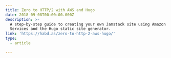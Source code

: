 ```yaml
---
title: Zero to HTTP/2 with AWS and Hugo
date: 2018-09-08T00:00:00.000Z
description: >-
  A step-by-step guide to creating your own Jamstack site using Amazon Web
  Services and the Hugo static site generator.
link: 'https://habd.as/zero-to-http-2-aws-hugo/'
type:
  - article

---
```

